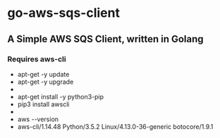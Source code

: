 # go-aws-sqs-client

## A Simple AWS SQS Client, written in Golang

### Requires aws-cli
* apt-get -y update
* apt-get -y upgrade
*
* apt-get install -y python3-pip
* pip3 install awscli
* 
* aws --version
* aws-cli/1.14.48 Python/3.5.2 Linux/4.13.0-36-generic botocore/1.9.1
